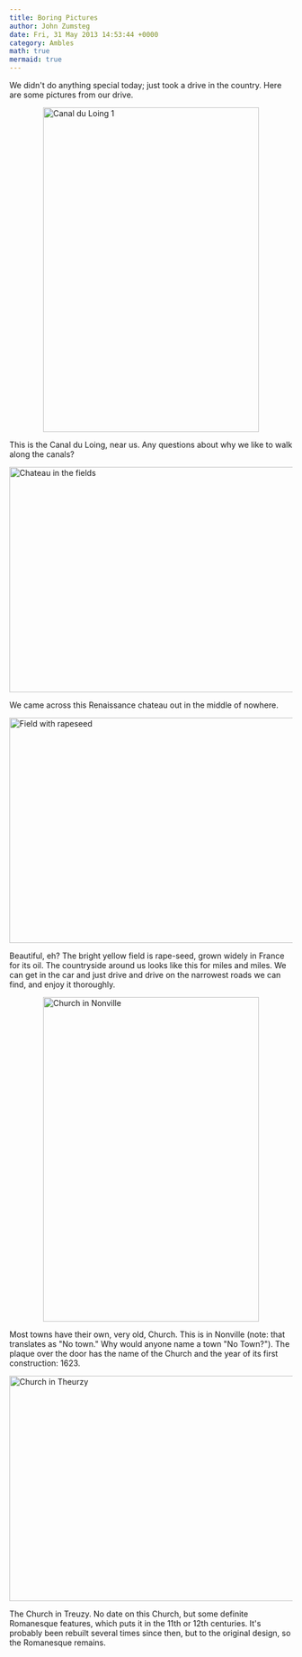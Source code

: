 ```yaml
---
title: Boring Pictures
author: John Zumsteg
date: Fri, 31 May 2013 14:53:44 +0000
category: Ambles
math: true
mermaid: true
---
```

We didn't do anything special today; just took a drive in the country. Here are some pictures from our drive.

<img style="display: block; margin-left: auto; margin-right: auto;" title="Canal du Loing-1.jpg" alt="Canal du Loing 1" src="http:/assets/images/2013/05/Canal-du-Loing-1.jpg" width="384" height="576" border="0" />

This is the Canal du Loing, near us. Any questions about why we like to walk along the canals?

<img style="display: block; margin-left: auto; margin-right: auto;" title="Chateau in the fields.jpg" alt="Chateau in the fields" src="http:/assets/images/2013/05/Chateau-in-the-fields.jpg" width="600" height="400" border="0" />

We came across this Renaissance chateau out in the middle of nowhere.

<img style="display: block; margin-left: auto; margin-right: auto;" title="Field with rapeseed.jpg" alt="Field with rapeseed" src="http:/assets/images/2013/05/Field-with-rapeseed1.jpg" width="600" height="400" border="0" />

Beautiful, eh? The bright yellow field is rape-seed, grown widely in France for its oil. The countryside around us looks like this for miles and miles. We can get in the car and just drive and drive on the narrowest roads we can find, and enjoy it thoroughly.

<img style="display: block; margin-left: auto; margin-right: auto;" title="Church in Nonville.jpg" alt="Church in Nonville" src="http:/assets/images/2013/05/Church-in-Nonville.jpg" width="384" height="576" border="0" />

Most towns have their own, very old, Church. This is in Nonville (note: that translates as "No town." Why would anyone name a town "No Town?"). The plaque over the door has the name of the Church and the year of its first construction: 1623.

<img style="display: block; margin-left: auto; margin-right: auto;" title="Church in Theurzy.jpg" alt="Church in Theurzy" src="http:/assets/images/2013/05/Church-in-Theurzy.jpg" width="600" height="400" border="0" />

The Church in Treuzy. No date on this Church, but some definite Romanesque features, which puts it in the 11th or 12th centuries. It's probably been rebuilt several times since then, but to the original design, so the Romanesque remains.

&nbsp;
